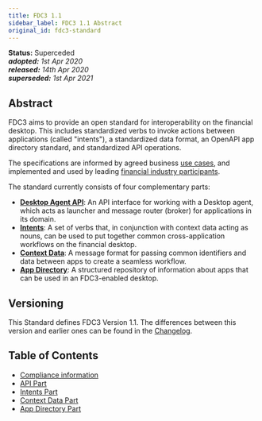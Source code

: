 ```yaml
---
title: FDC3 1.1
sidebar_label: FDC3 1.1 Abstract
original_id: fdc3-standard
---
```


**Status:** Superceded  
_**adopted:** 1st Apr 2020_  
_**released:** 14th Apr 2020_  
_**superseded:** 1st Apr 2021_  

## Abstract
FDC3 aims to provide an open standard for interoperability on the financial desktop. This includes standardized verbs to invoke actions between applications (called "intents"), a standardized data format, an OpenAPI app directory standard, and standardized API operations.

The specifications are informed by agreed business [use cases](use-cases/overview), and implemented and used by leading [financial industry participants](../../users).

The standard currently consists of four complementary parts:
- **[Desktop Agent API](api/spec)**: An API interface for working with a Desktop agent, which acts as launcher and message router (broker) for applications in its domain. 
- **[Intents](intents/spec)**: A set of verbs that, in conjunction with context data acting as nouns, can be used to put together common cross-application workflows on the financial desktop.
- **[Context Data](context/spec)**: A message format for passing common identifiers and data between apps to create a seamless workflow.
- **[App Directory](app-directory/spec)**: A structured repository of information about apps that can be used in an FDC3-enabled desktop.

## Versioning
This Standard defines FDC3 Version 1.1. The differences between this version and earlier ones can be found in the [Changelog](https://github.com/finos/FDC3/blob/master/CHANGELOG.md). 

## Table of Contents
- [Compliance information](fdc3-compliance)
- [API Part](api/spec)
- [Intents Part](intents/spec)
- [Context Data Part](context/spec)
- [App Directory Part ](app-directory/spec)
